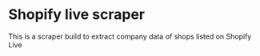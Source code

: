 # Shopify live scraper

This is a scraper build to extract company data of shops listed on Shopify Live
